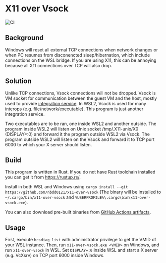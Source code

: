X11 over Vsock
==============

![CI](https://github.com/nbdd0121/x11-over-vsock/workflows/CI/badge.svg?branch=master)

## Background

Windows will reset all external TCP connections when network changes or when PC resumes from disconencted sleep/hibernation, which include connections on the WSL bridge. If you are using X11, this can be annoying because all X11 connections over TCP will also drop.

## Solution

Unlike TCP connections, Vsock connections will not be dropped. Vsock is VM socket for communication between the guest VM and the host, mostly used to provide [integration service](https://docs.microsoft.com/en-us/virtualization/hyper-v-on-windows/user-guide/make-integration-service). In WSL2, Vsock is used for many interops (e.g. file/network/executable). This program is just another integration service.

Two executables are to be ran, one inside WSL2 and another outside. The program inside WSL2 will listen on Unix socket /tmp/.X11-unix/X0 (DISPLAY=:0) and forward it the program outside WSL2 via Vsock. The program outside WSL2 will listen on the Vsock and forward it to TCP port 6000 to which your X server should listen.

## Build

This program is written in Rust. If you do not have Rust toolchain installed you can get it from https://rustup.rs/.

Install in both WSL and Windows using `cargo install --git https://github.com/nbdd0121/x11-over-vsock` (The binary will be installed to `~/.cargo/bin/x11-over-vsock` and `%USERPROFILE%\.cargo\bin\x11-over-vsock.exe`).

You can also download pre-built binaries from [GitHub Actions artifacts](https://github.com/nbdd0121/x11-over-vsock/actions).

## Usage

First, execute `hcsdiag list` with administrator privilege to get the VMID of your WSL instance. Then, run `x11-over-vsock.exe <VMID>` on Windows, and run `x11-over-vsock` in WSL. Set `DISPLAY=:0` inside WSL and start a X server (e.g. VcXsrv) on TCP port 6000 inside Windows.
